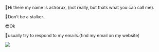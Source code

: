👋Hi there my name is astrorux, (not really, but thats what you can call me).

🤦‍Don't be a stalker.

😎Ok

📩usually try to respond to my emails.(find my email on my website)


![](https://dcbadge.vercel.app/api/shield/930619661626802247)
